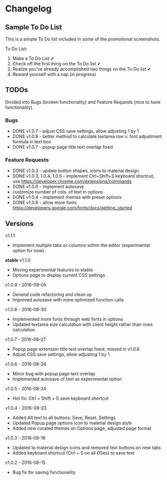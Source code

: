 # Changelog

## Sample To Do List
This is a simple To Do list included in some of the promotional screenshots.

To Do List:

1. Make a To Do List ✔
2. Check off the first thing on the To Do list ✔
3. Realize you've already accomplished two things on the To Do list ✔
4. Reward yourself with a nap (in progress)

## TODOs
Divided into Bugs (broken functionality) and Feature Requests (nice to have functionality).

### Bugs
- DONE v1.0.7 - adjust CSS save settings, allow adjusting 1 by 1
- DONE v1.0.8 - better method to calculate textarea row v. font adjustment formula in text box
- DONE v1.0.7 - popup page title text overlap fixed

### Feature Requests
- DONE v1.0.3 - update button shapes, icons to material design
- DONE v1.0.3, 1.0.4, 1.0.5 - implement Ctrl+Shift+S keyboard shortcut, use https://developer.chrome.com/extensions/commands
- DONE v1.0.6 - implement autosave
- customize number of cols. of text in options
- DONE v1.0.4 - implement themes with preset options
- DONE v1.0.8 - allow more fonts https://developers.google.com/fonts/docs/getting_started


## Versions

v1.1.1
- Implement multiple tabs or columns within the editor (experimental option for now). 


**stable**
v1.1.0
- Moving experimental features to stable
- Options page to display current CSS settings

v1.0.9 - 2016-09-05
- General code refactoring and clean up
- Improved autosave with more optimized function calls

v1.0.8 - 2016-08-30
- Implemented more fonts through web fonts in options
- Updated textarea size calculation with client height rather than rows calculation

v1.0.7 - 2016-08-27
- Popup page extension title text overlap fixed, missed in v1.0.6
- Adjust CSS save settings, allow adjusting 1 by 1

v1.0.6 - 2016-08-24
- Minor bug with popup page text overlap
- Implemented autosave of text as experimental option

v1.0.5 - 2016-08-24
- Hot fix: Ctrl + Shift + S save keyboard shortcut

v1.0.4 - 2016-08-23
- Added Alt text to all buttons: Save, Reset, Settings
- Updated Popup page options icon to material design style
- Added new curated themes on Options page, adjusted page format

v1.0.3 - 2016-08-16
- Updated to material design icons and removed text buttons on new tabs
- Added keyboard shortcut (Ctrl + S on all OSes) to save text

v1.0.2 - 2016-08-15
- Bug fix for saving functionality

